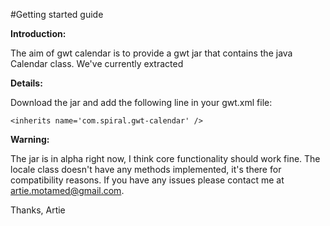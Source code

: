 #Getting started guide

**Introduction:**

The aim of gwt calendar is to provide a gwt jar that contains the java Calendar class.  We've currently extracted

**Details:**

Download the jar and add the following line in your gwt.xml file:

```
<inherits name='com.spiral.gwt-calendar' />
```

**Warning:**

The jar is in alpha right now, I think core functionality should work fine.  The locale class doesn't have any methods implemented, it's there for compatibility reasons.  If you have any issues please contact me at artie.motamed@gmail.com.

Thanks,
Artie